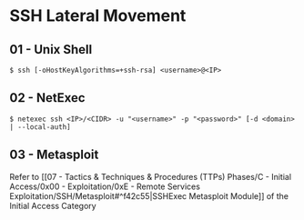 # SSH Lateral Movement

## 01 - Unix Shell

```
$ ssh [-oHostKeyAlgorithms=+ssh-rsa] <username>@<IP>
```

## 02 - NetExec

```
$ netexec ssh <IP>/<CIDR> -u "<username>" -p "<password>" [-d <domain> | --local-auth]
```

## 03 - Metasploit

Refer to [[07 - Tactics & Techniques & Procedures (TTPs) Phases/C - Initial Access/0x00 - Exploitation/0xE - Remote Services Exploitation/SSH/Metasploit#^f42c55|SSHExec Metasploit Module]] of the Initial Access Category